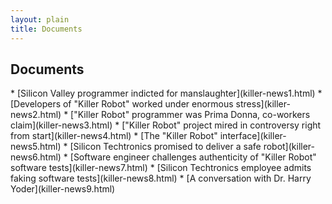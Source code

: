 ```yaml
---
layout: plain
title: Documents
---
```


## Documents

<div class="doc-index" markdown="1">
* [Silicon Valley programmer indicted for manslaughter](killer-news1.html)
* [Developers of "Killer Robot" worked under enormous stress](killer-news2.html)
* ["Killer Robot" programmer was Prima Donna, co-workers claim](killer-news3.html)
* ["Killer Robot" project mired in controversy right from start](killer-news4.html)
* [The "Killer Robot" interface](killer-news5.html)
* [Silicon Techtronics promised to deliver a safe robot](killer-news6.html)
* [Software engineer challenges authenticity of "Killer Robot" software tests](killer-news7.html)
* [Silicon Techtronics employee admits faking software tests](killer-news8.html)
* [A conversation with Dr. Harry Yoder](killer-news9.html)
</div>

